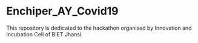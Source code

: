 # Enchiper_AY_Covid19
This repository is dedicated to the hackathon organised by Innovation and Incubation Cell of BIET Jhansi.
